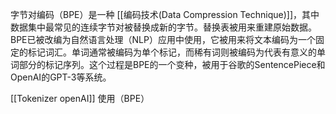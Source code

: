 字节对编码（BPE）是一种 [[编码技术(Data Compression Technique)]]，其中数据集中最常见的连续字节对被替换成新的字节。替换表被用来重建原始数据。BPE已被改编为自然语言处理（NLP）应用中使用，它被用来将文本编码为一个固定的标记词汇。单词通常被编码为单个标记，而稀有词则被编码为代表有意义的单词部分的标记序列。这个过程是BPE的一个变种，被用于谷歌的SentencePiece和OpenAI的GPT-3等系统。

[[Tokenizer openAI]] 使用（BPE）